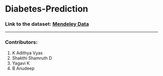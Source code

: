 # Diabetes-Prediction

### Link to the dataset: [Mendeley Data](https://data.mendeley.com/datasets/d5dtz46xcz/1)

---

### Contributors:

1. K Adithya Vyas
2. Shakthi Shamruth D
3. Yagavi K
4. B Anudeep
